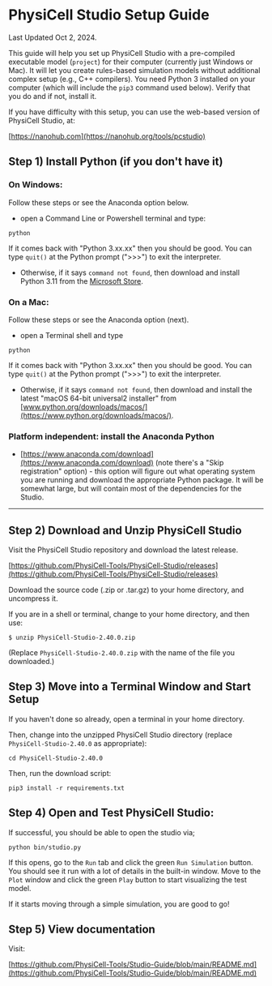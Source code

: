 # PhysiCell Studio Setup Guide 
Last Updated Oct 2, 2024. 

This guide will help you set up PhysiCell Studio  with a pre-compiled  executable model (`project`) for their computer (currently just Windows or Mac). 
It will let you create rules-based simulation models without additional complex setup (e.g., C++ compilers). You need Python 3 installed on your computer (which will include the `pip3` command used below). Verify that you do and if not, install it. 

If you have difficulty with this setup, you can use the web-based version of PhysiCell Studio, at: 

[https://nanohub.com](https://nanohub.org/tools/pcstudio)


## Step 1) Install Python (if you don't have it)

### On Windows:
Follow these steps or see the Anaconda option below.

* open a Command Line or Powershell terminal and type:

```python```

If it comes back with "Python 3.xx.xx" then you should be good. You can type `quit()` at the Python prompt (">>>") to exit the interpreter.
 
* Otherwise, if it says `command not found`, then download and install Python 3.11 from the [Microsoft Store](https://apps.microsoft.com/search?query=python&hl=en-us&gl=US).

### On a Mac:
Follow these steps or see the Anaconda option (next).

* open a Terminal shell and type

```python```

If it comes back with "Python 3.xx.xx" then you should be good. You can type `quit()` at the Python prompt (">>>") to exit the interpreter.

* Otherwise, if it says `command not found`, then download and install the latest "macOS 64-bit universal2 installer" from [www.python.org/downloads/macos/](https://www.python.org/downloads/macos/).

### Platform independent: install the Anaconda Python

* [https://www.anaconda.com/download](https://www.anaconda.com/download) (note there's a "Skip registration" option) - this option will figure out what operating system you are running and download the appropriate Python package. It will be somewhat large, but will contain most of the dependencies for the Studio.

---
## Step 2) Download and Unzip PhysiCell Studio 
Visit the PhysiCell Studio repository and download the latest release. 

[https://github.com/PhysiCell-Tools/PhysiCell-Studio/releases](https://github.com/PhysiCell-Tools/PhysiCell-Studio/releases)

Download the source code (.zip or .tar.gz) to your home directory, and uncompress it. 

If you are in a shell or terminal, change to your home directory, and then use: 

```$ unzip PhysiCell-Studio-2.40.0.zip```

(Replace `PhysiCell-Studio-2.40.0.zip` with the name of the file you downloaded.) 

## Step 3) Move into a Terminal Window and Start Setup 
If you haven't done so already, open a terminal in your home directory. 

Then, change into the unzipped PhysiCell Studio directory (replace `PhysiCell-Studio-2.40.0` as appropriate): 

```cd PhysiCell-Studio-2.40.0```

Then, run the download script: 

```pip3 install -r requirements.txt```

## Step 4) Open and Test PhysiCell Studio: 
If successful, you should be able to open the studio via; 

```python bin/studio.py```

If this opens, go to the `Run` tab and click the green `Run Simulation` button. You should see it run with a lot of details in the built-in window. Move to the `Plot` window and click the green `Play` button to start visualizing the test model.

If it starts moving through a simple simulation, you are good to go! 

## Step 5) View documentation
Visit: 

[https://github.com/PhysiCell-Tools/Studio-Guide/blob/main/README.md](https://github.com/PhysiCell-Tools/Studio-Guide/blob/main/README.md) 



